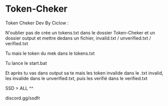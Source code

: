# Token-Cheker
Token Cheker Dev By Ciclow :

N'oublier pas de crée un tokens.txt dans le dossier Token-Cheker et un dossier output et mettre dedans un fichier, invalid.txt / unverified.txt / verified.txt

Tu mais le token du mek dans le tokens.txt

Tu lance le start.bat

Et après tu vas dans output sa te mais les token invalide dans le .txt invalid, les invalide dans le unverified.txt, puis les verifié  dans le verified.txt




SSD > ALL ^^ 

discord.gg/ssdfr
